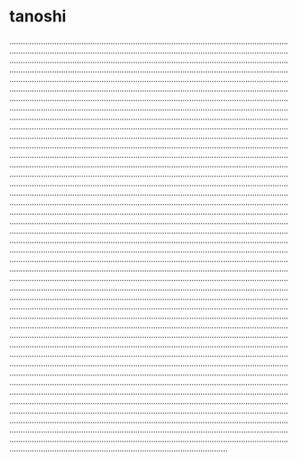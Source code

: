 # tanoshi

.....................................................................................................................................................................................................................................................................................................................................................................................................................................................................................................................................................................................................................................................................................................................................................................................................................................................................................................................................................................................................................................................................................................................................................................................................................................................................................................................................................................................................................................................................................................................................................................................................................................................................................................................................................................................................................................................................................................................................................................................................................................................................................................................................................................................................................................................................................................................................................................................................................................................................................................................................................................................................................................................................................................................................................................................................................................................................................................................................................................................................................................................................................................................................................................................................................................................................................................................................................................................................................................................................................................................................................................................................................................................................................................................................................................................................................................................................................................................................................................................................................................................................................................................................................................................................................................................................................................................................................................................................................................................................................................................................................................................................................................................................................................................................................................................................................................................................................................................................................................................................................................................................................................................................................................................................................................................................................................................................................................................................................................................................................................................................................................................................................................................